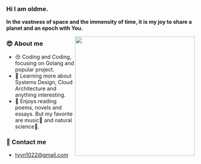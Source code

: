 ### Hi I am oldme.
**In the vastness of space and the immensity of time, it is my joy to share a planet and an epoch with You.**

<img align="right" width="320" src="https://github-readme-stats.vercel.app/api/top-langs/?username=oldme-git">

<h3> 😎 About me </h3>

  - 😒 Coding and Coding, focusing on Golang and popular project.
  - 🧐 Learning more about Systems Design, Cloud Architecture and anything interesting.
  - 🫨 Enjoys reading poems, novels and essays. But my favorite are music🎸 and natural science🔭.

<h3> 🤙 Contact me </h3>

  - tyyn1022@gmail.com
